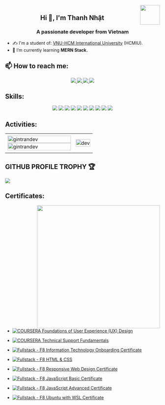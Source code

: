 <!--
**gintrandev/gintrandev** is a ✨ _special_ ✨ repository because its `README.md` (this file) appears on your GitHub profile.

Here are some ideas to get you started:

- 🔭 I’m currently working on ...
- 🌱 I’m currently learning ...
- 👯 I’m looking to collaborate on ...
- 🤔 I’m looking for help with ...
- 💬 Ask me about ...
- 📫 How to reach me: ...
- 😄 Pronouns: ...
- ⚡ Fun fact: ...
-->

<!-- <img align="left" width="400" src="https://github.githubassets.com/images/modules/profile/profile-first-repo.svg" /> -->
<img align="right" width="64" src="https://github.com/ginthanhnhat.png" />
<!-- <img align="right" width="64" src="https://img.icons8.com/color/48/vietnam-circular.png" /> -->

<h2 align="center">Hi 👋, I'm Thanh Nhật</h2>
<p align="center">
  <h3 align="center">A passionate developer from Vietnam</h3>
</p>

- ✍ I'm a student of: [VNU-HCM International University](https://hcmiu.edu.vn) (HCMIU).
- 🌱 I’m currently learning **MERN Stack.**

## 📫 How to reach me:

<p align="center">
  <a href="[https://www.linkedin.com/in/thanh-nh%E1%BA%ADt-tr%E1%BA%A7n-010167266/](https://www.linkedin.com/in/gin-thanh-nhat-dev/)" target="_blank">
    <img src="https://img.icons8.com/fluent/48/000000/linkedin.png"/>
  </a>
  <a href="https://www.facebook.com/ginthanhnhat/" alt="Facebook">
    <img src="https://img.icons8.com/fluent/48/000000/facebook-new.png" target="_blank" />
  </a> 
  <a href="https://github.com/ginthanhnhat" alt="Github">
    <img src="https://img.icons8.com/fluent/48/000000/github.png"/>
  </a> 
  <a href="mailto:ginthanhnhat@gmail.com" alt="Email">
    <img src="https://img.icons8.com/fluent/48/000000/mailing.png"/>
  </a>
</p>

## Skills:
<p align="center">
  <img src="https://img.icons8.com/color/48/000000/microsoft-sql-server.png"/>
  <img src="https://img.icons8.com/color/48/000000/mysql-logo.png"/>
  <img src="https://img.icons8.com/color/48/000000/mongodb.png"/>
  <img src="https://img.icons8.com/color/48/000000/git.png"/>
  <img src="https://img.icons8.com/color/48/000000/github-2.png"/>
  <img src="https://img.icons8.com/color/48/000000/visual-studio-code-2019.png"/>
  <img src="https://img.icons8.com/?size=100&id=CIAZz2CYc6Kc&format=png&color=000000"/>
  <img src="https://img.icons8.com/?size=100&id=123603&format=png&color=000000"/>
  <img src="https://img.icons8.com/?size=100&id=54087&format=png&color=000000"/>
  <img src="https://img.icons8.com/?size=100&id=20909&format=png&color=000000"/>
  
</p>

## Activities:

<table style="width:100%;">
  <tr>
    <td>
      <img src="https://github-readme-stats.vercel.app/api/top-langs/?username=gintrandev&bg_color=FFFFFF00&text_color=179fa3&layout=compact&hide=CSS&langs_count=10&custom_title=Top%20ngôn%20ngữ%20được%20dùng" alt="gintrandev" width="100%"/>
      <img src="https://github-readme-stats.vercel.app/api?username=gintrandev&bg_color=FFFFFF00&text_color=179fa3&show_icons=true&count_private=true&include_all_commits=true&custom_title=Hoạt%20động%20trên%20Github" alt="gintrandev" width="100%"/>
    </td>
    <td>
      <p align="center"> 
        <img src="https://cdn.dribbble.com/users/1059583/screenshots/4171367/coding-freak.gif" alt="dev" width="100%"/>
      </p>
    </td>
  </tr>
</table>

## GITHUB PROFILE TROPHY 🏆
<p>
  <img src="https://github-profile-trophy.vercel.app/?username=gintrandev&margin-w=25&margin-h=25&column=7&theme=darkhub" />    
</p>

## Certificates:

<img align="right" width="400" src="https://github.githubassets.com/images/modules/profile/profile-joined-github.svg">


- [![COURSERA](https://img.shields.io/badge/-COURSERA-blue) Foundations of User Experience (UX) Design](https://www.coursera.org/account/accomplishments/certificate/TQ6RA44CLLZ2)
- [![COURSERA](https://img.shields.io/badge/-COURSERA-blue) Technical Support Fundamentals](https://www.coursera.org/account/accomplishments/certificate/SWPC2X839NPU)

- [![Fullstack - F8](https://img.shields.io/badge/-Fullstack-orange) Information Technology Onboarding Certificate](./certificates/Trần%20Thanh%20Nhật%20Information%20Technology%20Onboarding%20Certificate.png)
- [![Fullstack - F8](https://img.shields.io/badge/-Fullstack-orange) HTML & CSS](./certificates/Trần%20Thanh%20Nhật%20HTML%20&%20CSS%20Certificate.png)
- [![Fullstack - F8](https://img.shields.io/badge/-Fullstack-orange) Responsive Web Design Certificate](./certificates/Trần%20Thanh%20Nhật%20Responsive%20Web%20Design%20Certificate.png)
- [![Fullstack - F8](https://img.shields.io/badge/-Fullstack-orange) JavaScript Basic Certificate](./certificates/Trần%20Thanh%20Nhật%20JavaScript%20Basic%20Certificate.png)
- [![Fullstack - F8](https://img.shields.io/badge/-Fullstack-orange) JavaScript Advanced Certificate](./certificates/Trần%20Thanh%20Nhật%20JavaScript%20Advanced%20Certificate.png)
- [![Fullstack - F8](https://img.shields.io/badge/-Fullstack-orange) Ubuntu with WSL Certificate](./certificates/Trần%20Thanh%20Nhật%20Ubuntu%20with%20WSL%20Certificate.png)


